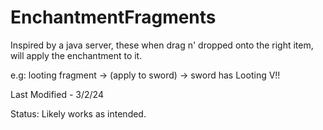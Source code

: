 # EnchantmentFragments
Inspired by a java server, these when drag n' dropped onto the right item, will apply the enchantment to it.

e.g: looting fragment -> (apply to sword) -> sword has Looting V!!

Last Modified - 3/2/24

Status: Likely works as intended.
